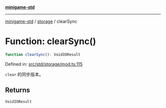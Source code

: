 [**minigame-std**](../../../README.md)

***

[minigame-std](../../../README.md) / [storage](../README.md) / clearSync

# Function: clearSync()

```ts
function clearSync(): VoidIOResult
```

Defined in: [src/std/storage/mod.ts:115](https://github.com/JiangJie/minigame-std/blob/c702c23d8258d9dd96d873df515d0027c84fb302/src/std/storage/mod.ts#L115)

`clear` 的同步版本。

## Returns

`VoidIOResult`
